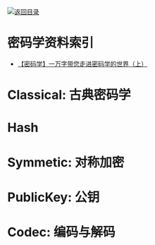 [![返回目录](https://parg.co/UGo)](https://parg.co/b4z) 


 


 


 



# 密码学资料索引





- [【密码学】一万字带您走进密码学的世界（上）](http://www.ehcoo.com/cryptology.html?hmsr=toutiao.io&utm_medium=toutiao.io&utm_source=toutiao.io) 




# Classical: 古典密码学


# Hash


# Symmetic: 对称加密


# PublicKey: 公钥


# Codec: 编码与解码
